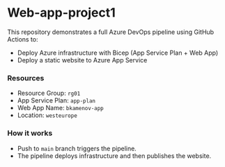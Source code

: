 # Web-app-project1

This repository demonstrates a full Azure DevOps pipeline using GitHub Actions to:

- Deploy Azure infrastructure with Bicep (App Service Plan + Web App)
- Deploy a static website to Azure App Service

### Resources

- Resource Group: `rg01`
- App Service Plan: `app-plan`
- Web App Name: `bkamenov-app`
- Location: `westeurope`

### How it works

- Push to `main` branch triggers the pipeline.
- The pipeline deploys infrastructure and then publishes the website.
